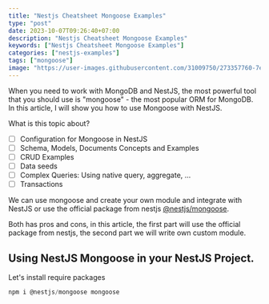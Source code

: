 ```yaml
---
title: "Nestjs Cheatsheet Mongoose Examples"
type: "post"
date: 2023-10-07T09:26:40+07:00
description: "Nestjs Cheatsheet Mongoose Examples"
keywords: ["Nestjs Cheatsheet Mongoose Examples"]
categories: ["nestjs-examples"]
tags: ["mongoose"]
image: "https://user-images.githubusercontent.com/31009750/273357760-7e41f837-d573-4602-99a9-14d9b617c60c.png"
---
```


When you need to work with MongoDB and NestJS, the most powerful tool that you should use is "mongoose" - the most popular ORM for MongoDB. In this article, I will show you how to use Mongoose with NestJS.

What is this topic about?

- [ ] Configuration for Mongoose in NestJS
- [ ] Schema, Models, Documents Concepts and Examples
- [ ] CRUD Examples
- [ ] Data seeds
- [ ] Complex Queries: Using native query, aggregate, ...
- [ ] Transactions

We can use mongoose and create your own module and integrate with NestJS or use the official package from nestjs [@nestjs/mongoose](https://www.npmjs.com/package/@nestjs/mongoose).

Both has pros and cons, in this article, the first part will use the official package from nestjs, the second part we will write own custom module.

## Using NestJS Mongoose in your NestJS Project.

Let's install require packages

```ts
npm i @nestjs/mongoose mongoose
```

